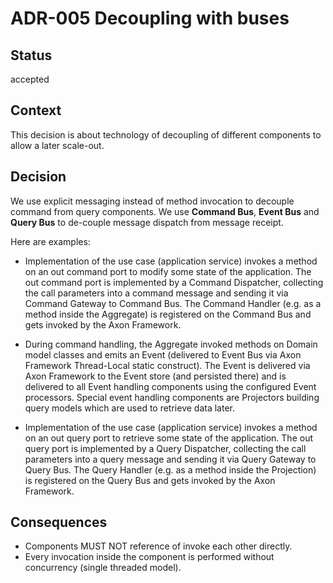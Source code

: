 # ADR-005 Decoupling with buses

## Status

accepted

## Context

This decision is about technology of decoupling of different components to allow a later scale-out. 

## Decision

We use explicit messaging instead of method invocation to decouple command from query components.
We use **Command Bus**, **Event Bus** and **Query Bus** to de-couple message dispatch from message receipt.

Here are examples:

- Implementation of the use case (application service) invokes a method on an out command port to modify some
state of the application. The out command port is implemented by a Command Dispatcher, collecting the call parameters
into a command message and sending it via Command Gateway to Command Bus. The Command Handler (e.g. as a method inside 
the Aggregate) is registered on the Command Bus and gets invoked by the Axon Framework.

- During command handling, the Aggregate invoked methods on Domain model classes and emits an Event (delivered to
Event Bus via Axon Framework Thread-Local static construct). The Event is delivered via Axon Framework to the Event 
store (and persisted there) and is delivered to all Event handling components using the configured Event processors. 
Special event handling components are Projectors building query models which are used to retrieve data later.

- Implementation of the use case (application service) invokes a method on an out query port to retrieve some
  state of the application. The out query port is implemented by a Query Dispatcher, collecting the call parameters
  into a query message and sending it via Query Gateway to Query Bus. The Query Handler (e.g. as a method inside
  the Projection) is registered on the Query Bus and gets invoked by the Axon Framework.

## Consequences

- Components MUST NOT reference of invoke each other directly.
- Every invocation inside the component is performed without concurrency (single threaded model). 
